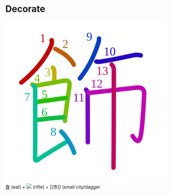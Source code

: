 # Decorate
![飾](../kanji-colorize/98fe.svg)
[食](食.md) (eat) + ![](http://www.kanjidamage.com/assets/radsmall/rifle-e2b6a06c4ee9429c69c3f18b8d178c6017524c4332e82423253fa363927c149c.jpg) (rifle) + [[市]] (small city/dagger　